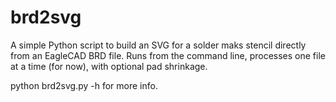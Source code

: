 # brd2svg
A simple Python script to build an SVG for a solder maks stencil directly from an EagleCAD BRD file. Runs from the command line, processes one file at a time (for now), with optional pad shrinkage. 

python brd2svg.py -h for more info.

